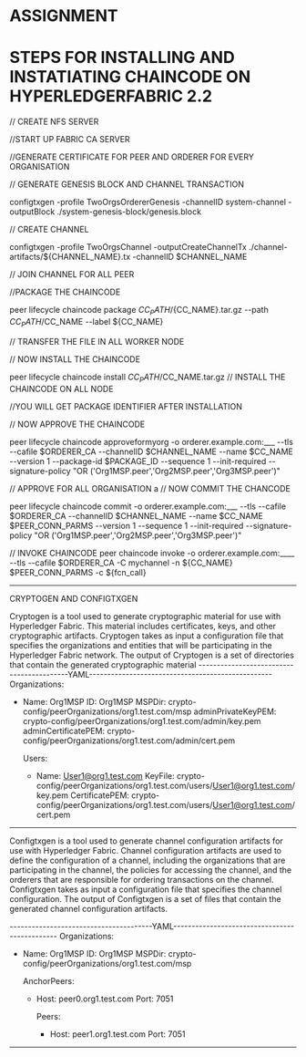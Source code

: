 # ASSIGNMENT
STEPS FOR INSTALLING AND INSTATIATING CHAINCODE ON HYPERLEDGERFABRIC 2.2
==============================================================================

// CREATE NFS SERVER

//START UP FABRIC CA SERVER

//GENERATE CERTIFICATE FOR PEER AND ORDERER FOR EVERY ORGANISATION

// GENERATE GENESIS BLOCK AND CHANNEL TRANSACTION

configtxgen -profile TwoOrgsOrdererGenesis -channelID system-channel -outputBlock ./system-genesis-block/genesis.block

// CREATE CHANNEL

configtxgen -profile TwoOrgsChannel -outputCreateChannelTx ./channel-artifacts/${CHANNEL_NAME}.tx -channelID $CHANNEL_NAME

// JOIN CHANNEL FOR ALL PEER
 
//PACKAGE THE CHAINCODE

peer lifecycle chaincode package ${CC_PATH}/${CC_NAME}.tar.gz --path ${CC_PATH}/$CC_NAME --label ${CC_NAME}

// TRANSFER THE FILE IN ALL WORKER NODE

// NOW INSTALL THE CHAINCODE

peer lifecycle chaincode install ${CC_PATH}/$CC_NAME.tar.gz // INSTALL THE CHAINCODE ON ALL NODE

//YOU WILL GET PACKAGE IDENTIFIER AFTER INSTALLATION

// NOW APPROVE THE CHAINCODE

peer lifecycle chaincode approveformyorg -o orderer.example.com:___ --tls --cafile $ORDERER_CA --channelID $CHANNEL_NAME --name $CC_NAME --version 1 --package-id $PACKAGE_ID --sequence 1 --init-required --signature-policy "OR ('Org1MSP.peer','Org2MSP.peer','Org3MSP.peer')" 

// APPROVE FOR ALL ORGANISATION
a
// NOW COMMIT THE CHANCODE

peer lifecycle chaincode commit -o orderer.example.com:___ --tls --cafile $ORDERER_CA --channelID $CHANNEL_NAME --name $CC_NAME $PEER_CONN_PARMS --version 1 --sequence 1 --init-required --signature-policy "OR ('Org1MSP.peer','Org2MSP.peer','Org3MSP.peer')" 

// INVOKE CHAINCODE
peer chaincode invoke -o orderer.example.com:____ --tls --cafile $ORDERER_CA -C mychannel -n ${CC_NAME} $PEER_CONN_PARMS -c ${fcn_call}

-----------------------------------------------------------------------------------------------------------------------------------------

CRYPTOGEN AND CONFIGTXGEN

Cryptogen is a tool used to generate cryptographic material for use with Hyperledger Fabric. This material includes certificates, keys, and other cryptographic artifacts. Cryptogen takes as input a configuration file that specifies the organizations and entities that will be participating in the Hyperledger Fabric network. The output of Cryptogen is a set of directories that contain the generated cryptographic material
------------------------------------------YAML--------------------------------------------------
Organizations:
- Name: Org1MSP
  ID: Org1MSP
  MSPDir: crypto-config/peerOrganizations/org1.test.com/msp
  adminPrivateKeyPEM: crypto-config/peerOrganizations/org1.test.com/admin/key.pem
  adminCertificatePEM: crypto-config/peerOrganizations/org1.test.com/admin/cert.pem

  Users:
  - Name: User1@org1.test.com
    KeyFile: crypto-config/peerOrganizations/org1.test.com/users/User1@org1.test.com/key.pem
    CertificatePEM: crypto-config/peerOrganizations/org1.test.com/users/User1@org1.test.com/cert.pem

-------------------------------------------------------------------------------------------------------

Configtxgen is a tool used to generate channel configuration artifacts for use with Hyperledger Fabric. Channel configuration artifacts are used to define the configuration of a channel, including the organizations that are participating in the channel, the policies for accessing the channel, and the orderers that are responsible for ordering transactions on the channel. Configtxgen takes as input a configuration file that specifies the channel configuration. The output of Configtxgen is a set of files that contain the generated channel configuration artifacts.

---------------------------------------YAML----------------------------------------------
Organizations:
- Name: Org1MSP
  ID: Org1MSP
  MSPDir: crypto-config/peerOrganizations/org1.test.com/msp

  AnchorPeers:
  - Host: peer0.org1.test.com
    Port: 7051

    Peers:
    - Host: peer1.org1.test.com
      Port: 7051
-----------------------------------------------------------------------------------------------


